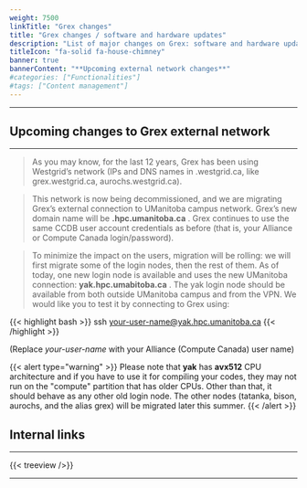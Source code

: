 ```yaml
---
weight: 7500
linkTitle: "Grex changes"
title: "Grex changes / software and hardware updates"
description: "List of major changes on Grex: software and hardware updates."
titleIcon: "fa-solid fa-house-chimney"
banner: true
bannerContent: "**Upcoming external network changes**"
#categories: ["Functionalities"]
#tags: ["Content management"]
---
```


---

<!--
This page is dedicated to the cluster updates: software, hardware, storage, ... etc.
-->

## Upcoming changes to Grex external network
---

> As you may know, for the last 12 years, Grex has been using Westgrid’s network (IPs and DNS names in .westgrid.ca, like grex.westgrid.ca, aurochs.westgrid.ca).

> This network is now being decommissioned, and we are migrating Grex’s external connection to UManitoba campus network. Grex’s new domain name will be __.hpc.umanitoba.ca__ . Grex continues to use the same CCDB user account credentials as before (that is, your Alliance or Compute Canada login/password).

> To minimize the impact on the users, migration will be rolling: we will first migrate some of the login nodes, then the rest of them. As of today, one new login node is available and uses the new UManitoba connection: __yak.hpc.umabitoba.ca__ . The yak login node should be available from both outside UManitoba campus and from the VPN. We would like you to test it by connecting to Grex using: 

{{< highlight bash >}}
ssh your-user-name@yak.hpc.umanitoba.ca 
{{< /highlight >}}

(Replace _your-user-name_ with your Alliance (Compute Canada) user name)

{{< alert type="warning" >}}
Please note that **yak** has **avx512** CPU architecture and if you have to use it for compiling your codes, they may not run on the "compute" partition that has older CPUs. Other than that, it should behave as any other old login node. The other nodes (tatanka, bison, aurochs, and the alias grex) will be migrated later this summer. 
{{< /alert >}}


## Internal links
---

{{< treeview />}}

---

<!-- Changes and update:
* 
*
*
-->
